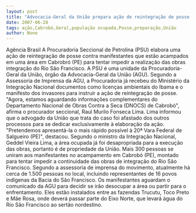 ```yaml
---
layout: post
title: "Advocacia-Geral da União prepara ação de reintegração de posse para área ocupada em Cabrobó "
date: 2007-06-28
tags: ação,Cabrobó,Geral,população ocupada,Posse,preparação,União
author: None
---
```

Ag&ecirc;ncia Brasil
A Procuradoria Seccional de Petrolina (PSU) elabora uma a&ccedil;&atilde;o de reintegra&ccedil;&atilde;o de posse contra manifestantes que est&atilde;o acampados em uma &aacute;rea em Cabrobr&oacute; (PE) para tentar impedir a realiza&ccedil;&atilde;o das obras integra&ccedil;&atilde;o do Rio S&atilde;o Francisco. A PSU &eacute; uma unidade da Procuradoria-Geral da Uni&atilde;o, &oacute;rg&atilde;o da Advocacia-Geral da Uni&atilde;o (AGU). 
Segundo a Assessoria de Imprensa da AGU, a Procuradoria j&aacute; recebeu do Minist&eacute;rio da Integra&ccedil;&atilde;o Nacional documentos como licen&ccedil;as ambientais do Ibama e o manifesto dos invasores para instruir a a&ccedil;&atilde;o de reintegra&ccedil;&atilde;o de posse. &quot;Agora, estamos aguardando informa&ccedil;&otilde;es complementares do Departamento Nacional de Obras Contra a Seca (DNOCS) de Cabrob&oacute;&quot;, afirma o procurador seccional, Raul Murilo Fonseca Lima. 
Lima informou que o advogado da Uni&atilde;o que trata do caso foi afastado dos outros processos para se dedicar exclusivamente &agrave; elabora&ccedil;&atilde;o da a&ccedil;&atilde;o. &quot;Pretendemos apresent&aacute;-la o mais r&aacute;pido poss&iacute;vel &agrave; 20&ordf; Vara Federal de Salgueiro (PE)&quot;, destacou. 
Segundo o ministro da Integra&ccedil;&atilde;o Nacional, Geddel Vieira Lima, a &aacute;rea ocupada j&aacute; foi desapropriada para a execu&ccedil;&atilde;o das obras, portanto &eacute; de propriedade da Uni&atilde;o. 
Mais 300 pessoas se uniram aos manifestantes no acampamento em Cabrob&oacute; (PE), montado para tentar impedir a continuidade das obras de integra&ccedil;&atilde;o do Rio S&atilde;o Francisco. Segundo a assessoria de imprensa do movimento, atualmente h&aacute; cerca de 1.500 pessoas no local, incluindo representantes de 16 povos ind&iacute;genas da Bacia do S&atilde;o Francisco. 
Os manifestantes aguardam o comunicado da AGU para decidir se ir&atilde;o desocupar a &aacute;rea ou partir para o enfrentamento. Eles est&atilde;o instalados entre as fazendas Trucutu, Toco Preto e M&atilde;e Rosa, onde dever&aacute; passar parte do Eixo Norte, que levar&aacute; &aacute;gua do Rio S&atilde;o Francisco ao sert&atilde;o nordestino. 
&nbsp; 